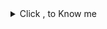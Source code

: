 <details>
<summary>Click , to Know me</summary>

|| Languages ||      |
||-----------||     
|| Javascript||
|| TypeStript||


</details>
